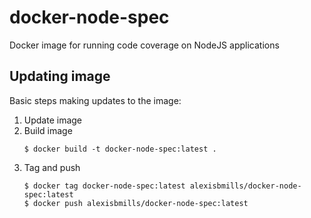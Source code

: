 # docker-node-spec
Docker image for running code coverage on NodeJS applications

## Updating image

Basic steps making updates to the image:
1. Update image
2. Build image
    ```
    $ docker build -t docker-node-spec:latest .
    ```
3. Tag and push
    ```
    $ docker tag docker-node-spec:latest alexisbmills/docker-node-spec:latest
    $ docker push alexisbmills/docker-node-spec:latest
    ``` 